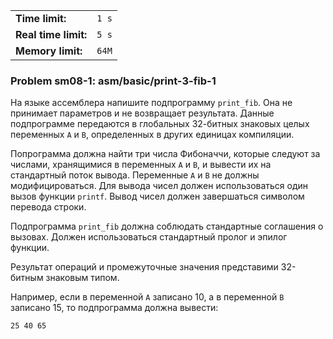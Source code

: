 |                      |       |
|----------------------|-------|
| **Time limit:**      | `1 s` |
| **Real time limit:** | `5 s` |
| **Memory limit:**    | `64M` |


### Problem sm08-1: asm/basic/print-3-fib-1

На языке ассемблера напишите подпрограмму `print_fib`. Она не
принимает параметров и не возвращает результата. Данные
подпрограмме передаются в глобальных 32-битных знаковых целых
переменных `A` и `B`, определенных в других единицах компиляции.

Попрограмма должна найти три числа Фибоначчи, которые следуют за
числами, хранящимися в переменных `A` и `B`, и вывести их на
стандартный поток вывода. Переменные `A` и `B` не должны
модифицироваться. Для вывода чисел должен использоваться один
вызов функции `printf`. Вывод чисел должен завершаться символом
перевода строки.

Подпрограмма `print_fib` должна соблюдать стандартные соглашения
о вызовах. Должен использоваться стандартный пролог и эпилог
функции.

Результат операций и промежуточные значения представими 32-битным
знаковым типом.

Например, если в переменной `A` записано 10, а в переменной `B`
записано 15, то подпрограмма должна вывести:

    
    
    25 40 65

